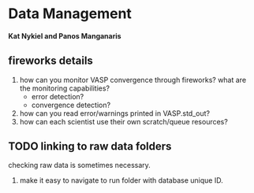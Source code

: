 # Data Management
#### Kat Nykiel and Panos Manganaris

## fireworks details
1. how can you monitor VASP convergence through fireworks?
   what are the monitoring capabilities?
   - error detection?
   - convergence detection?
2. how can you read error/warnings printed in VASP.std_out?
3. how can each scientist use their own scratch/queue resources?

## TODO linking to raw data folders
checking raw data is sometimes necessary.

1. make it easy to navigate to run folder with database unique ID.


